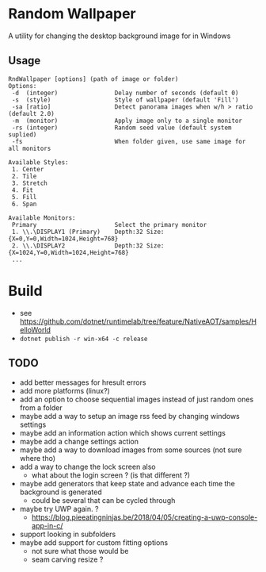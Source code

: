 # Random Wallpaper #
A utility for changing the desktop background image for in Windows

## Usage ##
```
RndWallpaper [options] (path of image or folder)
Options:
 -d  (integer)                Delay number of seconds (default 0)
 -s  (style)                  Style of wallpaper (default 'Fill')
 -sa [ratio]                  Detect panorama images when w/h > ratio (default 2.0)
 -m  (monitor)                Apply image only to a single monitor
 -rs (integer)                Random seed value (default system suplied)
 -fs                          When folder given, use same image for all monitors

Available Styles:
 1. Center
 2. Tile
 3. Stretch
 4. Fit
 5. Fill
 6. Span

Available Monitors:
 Primary                      Select the primary monitor
 1. \\.\DISPLAY1 (Primary)    Depth:32 Size:{X=0,Y=0,Width=1024,Height=768}
 2. \\.\DISPLAY2              Depth:32 Size:{X=1024,Y=0,Width=1024,Height=768}
 ...
```

# Build #
* see https://github.com/dotnet/runtimelab/tree/feature/NativeAOT/samples/HelloWorld
* ```dotnet publish -r win-x64 -c release```

## TODO ##
* add better messages for hresult errors
* add more platforms (linux?)
* add an option to choose sequential images instead of just random ones from a folder
* maybe add a way to setup an image rss feed by changing windows settings
* maybe add an information action which shows current settings
* maybe add a change settings action
* maybe add a way to download images from some sources (not sure where tho)
* add a way to change the lock screen also
  * what about the login screen ? (is that different ?)
* maybe add generators that keep state and advance each time the background is generated
  * could be several that can be cycled through
* maybe try UWP again. ?
  * https://blog.pieeatingninjas.be/2018/04/05/creating-a-uwp-console-app-in-c/
* support looking in subfolders
* maybe add support for custom fitting options
  * not sure what those would be
  * seam carving resize ?